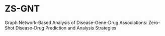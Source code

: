 # ZS-GNT
Graph Network-Based Analysis of Disease-Gene-Drug Associations: Zero-Shot Disease-Drug Prediction and Analysis Strategies
